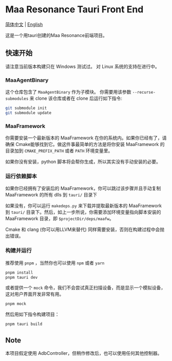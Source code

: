 # Maa Resonance Tauri Front End

[简体中文](/README_zh.md) | [English](/README.md)

这是一个用tauri创建的Maa Resonance前端项目。

## 快速开始

请注意当前版本构建只在 Windows 测试过。 对 Linux 系统的支持在进行中。

### MaaAgentBinary

这个仓库包含了  `MaaAgentBinary` 作为子模块。 你需要用该参数  `--recurse-submodules` 来 clone 该仓库或者在 clone 后运行如下指令:

```bash
git submodule init  
git submodule update
```

### MaaFramework

你需要安装一个最新版本的 MaaFramework 在你的系统内。如果你已经有了，请确保 Cmake能够找到它。做这件事最简单的方法是将你安装 MaaFramework 的目录加到 `CMAKE_PREFIX_PATH` 或者 `PATH` 环境变量里。

如果你没有安装，python 脚本将会帮你生成，所以其实没有手动安装的必要。

### 运行依赖脚本

如果你已经拥有了安装后的 MaaFramework，你可以跳过该步骤并且手动复制 MaaFramework 的所有 dlls 到 `tauri/` 目录下

如果没有，你可以运行 `makedeps.py` 来下载并提取最新版本的 MaaFramework 到 `tauri/` 目录下。然后，如上一步所说，你需要添加环境变量指向脚本安装的 MaaFramework 目录，即 `$projectDir/deps/maafw`。

Cmake 和 clang (你可以用LLVM来替代) 同样需要安装，否则在构建过程中会抛出错误。

### 构建并运行

推荐使用 `pnpm` ，当然你也可以使用 `npm` 或者 `yarn`

```bash
pnpm install  
pnpm tauri dev
```
或者提供一个 `mock` 命令，我们不会尝试真正扫描设备，而是显示一个模拟设备，这对用户界面开发非常有用。

```bash
pnpm mock
```

然后用如下指令构建项目：

```bash
pnpm tauri build
```

## Note

本项目假定使用 AdbController，但稍作修改后，也可以使用任何其他控制器。
